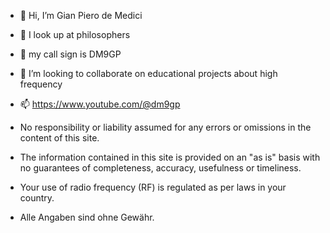 - 👋 Hi, I’m Gian Piero de Medici
- 👀 I look up at philosophers
- 🌱 my call sign is DM9GP
- 💞️ I’m looking to collaborate on educational projects about high frequency 
- 📫 https://www.youtube.com/@dm9gp

- No responsibility or liability assumed for any errors or omissions in the content of this site. 
- The information contained in this site is provided on an "as is" basis with no guarantees of completeness, accuracy, usefulness or timeliness.
- Your use of radio frequency (RF) is regulated as per laws in your country.

- Alle Angaben sind ohne Gewähr.


<!---
dm9gp/dm9gp is a ✨ special ✨ repository because its `README.md` (this file) appears on your GitHub profile.
You can click the Preview link to take a look at your changes.
--->
